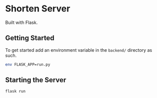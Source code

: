 # Shorten Server

Built with Flask.

## Getting Started

To get started add an environment variable in the `backend/` directory as such.

```bash
env FLASK_APP=run.py
```

## Starting the Server

```bash
flask run
```